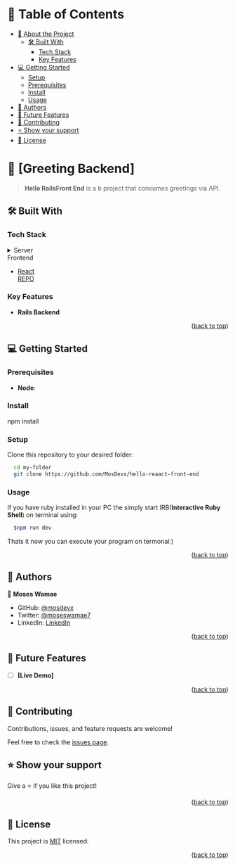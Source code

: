 <!-- TABLE OF CONTENTS -->

# 📗 Table of Contents

- [📖 About the Project](#about-project)
  - [🛠 Built With](#built-with)
    - [Tech Stack](#tech-stack)
    - [Key Features](#key-features)
- [💻 Getting Started](#getting-started)
  - [Setup](#setup)
  - [Prerequisites](#prerequisites)
  - [Install](#install)
  - [Usage](#usage)
- [👥 Authors](#authors)
- [🔭 Future Features](#future-features)
- [🤝 Contributing](#contributing)
- [⭐️ Show your support](#support)
- [📝 License](#license)
<!-- PROJECT DESCRIPTION -->

# 📖 [Greeting Backend] <a name="about-project"></a>

> **Hello RailsFront End** is a b project that consumes greetings via API.


## 🛠 Built With <a name="built-with"></a>

### Tech Stack <a name="tech-stack"></a>

<details>
<summary>Server</summary>
  <ul>
    <li><a href="https://www.ruby-lang.org/en/">Rails</a></li>
    <a href="https://github.com/MosDevx/hello-rails-back-end">REPO</a>
  </ul>
</details>
<summary>Frontend</summary>
  <ul>
    <li><a href="https://www.ruby-lang.org/en/">React</a></li>
   <a href="https://github.com/MosDevx/hello-reaact-front-end">REPO</a>
  </ul>
</details>

<!-- Features -->

### Key Features <a name="key-features"></a>

- **Rails Backend**


<p align="right">(<a href="#readme-top">back to top</a>)</p>

## 💻 Getting Started <a name="getting-started"></a>

### Prerequisites

- **Node**:

### Install

npm install

### Setup

Clone this repository to your desired folder:

```sh
  cd my-folder
  git clone https://github.com/MosDevx/hello-reaact-front-end
```

### Usage

If you have ruby installed in your PC the simply start IRB(**Interactive Ruby Shell**) on terminal using:

```sh
  $npm run dev

```

Thats it now you can execute your program on termonal:)

<p align="right">(<a href="#readme-top">back to top</a>)</p>

<!-- AUTHORS -->

## 👥 Authors <a name="authors"></a>

👤 **Moses Wamae**

- GitHub: [@mosdevx](https://github.com/mosdevx)
- Twitter: [@moseswamae7](https://twitter.com/moseswamae7)
- LinkedIn: [LinkedIn](https://linkedin.com/in/moses-wamae-a13a67244)

<p align="right">(<a href="#readme-top">back to top</a>)</p>

<!-- FUTURE FEATURES -->

## 🔭 Future Features <a name="future-features"></a>

- [ ] **[Live Demo]**

<p align="right">(<a href="#readme-top">back to top</a>)</p>

<!-- CONTRIBUTING -->

## 🤝 Contributing <a name="contributing"></a>

Contributions, issues, and feature requests are welcome!

Feel free to check the [issues page](https://github.com/MosDevx/hello-rails-back-end/issues).

## ⭐️ Show your support <a name="support"></a>

Give a ⭐️ if you like this project!

<p align="right">(<a href="#readme-top">back to top</a>)</p>

<!-- LICENSE -->

## 📝 License <a name="license"></a>

This project is [MIT](./MIT.md) licensed.

<p align="right">(<a href="#readme-top">back to top</a>)</p>